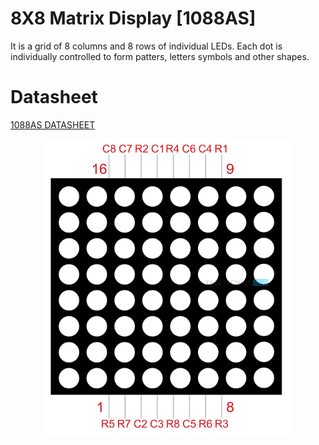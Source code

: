 # 8X8 Matrix Display [1088AS]
It is a grid of 8 columns and 8 rows of individual LEDs. Each dot is individually controlled to form patters, letters symbols and other shapes.

# Datasheet
[1088AS DATASHEET](<../docs/1088AS DATASHEET.pdf>)

<p align='center'>
<img src='../src/pics/8x8_matrix_display.png' width='400px'>
</p>

